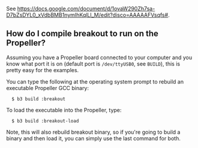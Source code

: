 See <https://docs.google.com/document/d/1ovaW290Zh7sa-D7bZsDYL0_xVdbBMB1nymIhKqlLl_M/edit?disco=AAAAAFVsqfs#>.

How do I compile breakout to run on the Propeller?
--------------------------------------------------

Assuming you have a Propeller board connected to your computer and you know what
port it is on (default port is `/dev/ttyUSB0`, see `BUILD`), this is pretty easy
for the examples.

You can type the following at the operating system prompt to rebuild an
executable Propeller GCC binary:

```
  $ b3 build :breakout
```

To load the executable into the Propeller, type:

```
  $ b3 build :breakout-load
```

Note, this will also rebuild breakout binary, so if you're going to build a
binary and then load it, you can simply use the last command for both.